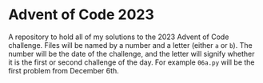 # Advent of Code 2023
A repository to hold all of my solutions to the 2023 Advent of Code challenge.
Files will be named by a number and a letter (either `a` or `b`). The number will be the date of the challenge, and the letter will signify whether it is the first or second challenge of the day. For example `06a.py` will be the first problem from December 6th.
